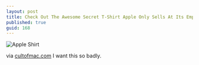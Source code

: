 ```yaml
--- 
layout: post
title: Check Out The Awesome Secret T-Shirt Apple Only Sells At Its Employee Store | Cult of Mac
published: true
guid: 168
---
```

![Apple Shirt](/images/posts/media_httpcultofmaccu_ECJox.jpg)

via [cultofmac.com](cultofmac.com)
I want this so badly.
